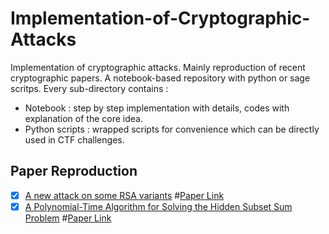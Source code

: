 # Implementation-of-Cryptographic-Attacks

Implementation of cryptographic attacks. Mainly reproduction of recent cryptographic papers. A notebook-based repository with python or sage scritps. Every sub-directory contains :

- Notebook : step by step implementation with details, codes with explanation of the core idea.
- Python scripts : wrapped scripts for convenience which can be directly used in CTF challenges.


## Paper Reproduction

- [x] [A new attack on some RSA variants](./ShareRSA/) #[Paper Link](https://www.sciencedirect.com/science/article/abs/pii/S0304397523002116?fr=RR-2&ref=pdf_download&rr=8377e4733d8f0968)
- [x] [A Polynomial-Time Algorithm for Solving the Hidden Subset Sum Problem](./MultivariateHSSP/) #[Paper Link](https://eprint.iacr.org/2020/461.pdf)